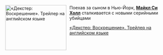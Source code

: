 <!--2025-06-04 08:00:47-->
<div class="yb">
  <div class="rss kino_kino"><a href="https://www.kino-teatr.ru/video/50106/" title="«Декстер: Воскрешение». Трейлер на английском языке"><img src="https://www.kino-teatr.ru/video/6/0/50106/poster.jpg" width="196" height="147" align="left" hspace="5" style="margin: 0px 10px 0px 5px" alt="«Декстер: Воскрешение». Трейлер на английском языке"/></a>Поехав за сыном в Нью-Йорк, <a href=https://www.kino-teatr.ru/kino/acter/m/hollywood/73833/works/ target=_blank><strong>Майкл Си Холл</strong></a> сталкивается с новыми серийными убийцами <p class="titl"><a href="https://www.kino-teatr.ru/video/50106/">«Декстер: Воскрешение». Трейлер на английском языке</a></p></div>
</div>
